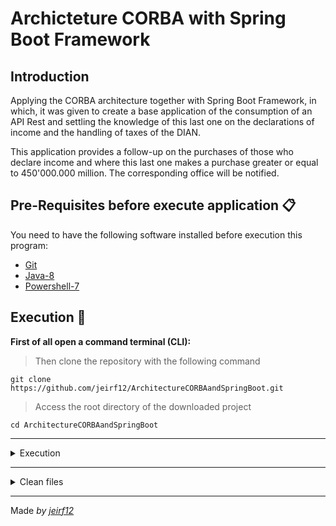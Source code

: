 # Archicteture CORBA with Spring Boot Framework

## Introduction
Applying the CORBA architecture together with Spring Boot Framework, in which, it was given to create a base application of the consumption of an API Rest and settling the knowledge of this last one on the declarations of income and the handling of taxes of the DIAN. 

This application provides a follow-up on the purchases of those who declare income and where this last one makes a purchase greater or equal to 450'000.000 million. The corresponding office will be notified.

## Pre-Requisites before execute application 📋
You need to have the following software installed before execution this program:
* [Git](https://git-scm.com/downloads)
* [Java-8](https://www.oracle.com/co/java/technologies/javase/javase8-archive-downloads.html)
* [Powershell-7](https://github.com/PowerShell/powershell/releases)

## Execution 🚀
**First of all open a command terminal (CLI):**
> Then clone the repository with the following command
```
git clone https://github.com/jeirf12/ArchitectureCORBAandSpringBoot.git
```
> Access the root directory of the downloaded project
```
cd ArchitectureCORBAandSpringBoot
```
---
<details>
  <summary>Execution</summary>
  **Note:** Before executing this script have installed the pre-requisite programs.
  > Execution following command for execute complete project:
```
run.bat
```
</details>

---
<details>
  <summary>Clean files</summary>
  > If you want to delete the create folder and executables, run the following command:
```
clean.bat
```
</details>

---
Made _by [jeirf12](https://github.com/jeirf12)_
